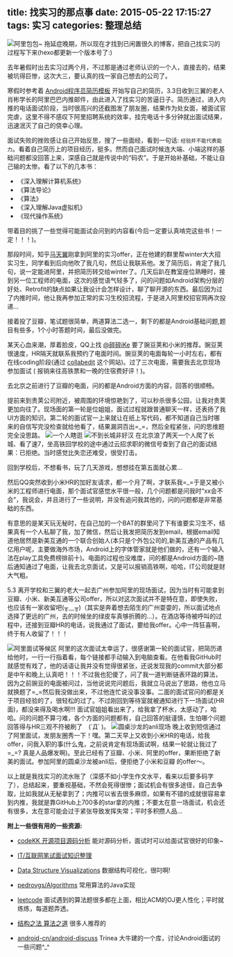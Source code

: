 title: 找实习的那点事
date: 2015-05-22 17:15:27
tags: 实习
categories: 整理总结
---

![阿里包包~](http://7u2rtn.com1.z0.glb.clouddn.com/IMG20150507154554.jpg)
  拖延症晚期，所以现在才找到已闲置很久的博客，把自己找实习的过程写下来(hexo都更新一个版本号了:)
<!--more-->
  去年暑假时出去实习过两个月，不过那是通过老师认识的一个人，直接去的，结果被坑得巨惨，这次大三，要认真的找一家自己想去的公司了。
  
寒假时参考着 [Android程序员简历模板](https://github.com/geekcompany/ResumeSample/blob/master/android.md) 开始写自己的简历，3.3日收到三翼的老人肖彬学长的阿里巴巴内推邮件，由此进入了找实习的苦逼日子。简历通过，进入内推的电话面试阶段，当时很高兴的还截图发了朋友圈，结果作为处女面，被面试官完虐，这里不得不感叹下阿里招聘系统的效率，挂完电话十多分钟就出面试结果，迅速泯灭了自己的侥幸心理。
  
  面试失败的挫败感让自己开始反思，搜了一些面经，看到一句话: `经验并不能代表能力`。看着自己简历上的项目经历，挺多。然而自己面试时候连大端、小端这样的基础问题都没回答上来，深感自己就是传说中的“码农”。于是开始补基础，不能让自己输的太惨。看了以下的几本书：
  
  - 《深入理解计算机系统》
  - 《算法导论》
  - 《算法》
  - 《深入理解Java虚拟机》
  - 《现代操作系统》

  
 带着目的挑了一些觉得可能面试会问到的内容看(今后一定要认真啃完这些书！一定！！！)。
 
 那段时间，知乎[马天翼](http://www.zhihu.com/people/fkysly)刚拿到阿里的实习offer，正在他建的群里帮winter大大招实习生，同学看到后向他吹了我几句，然后让我联系他。发了简历后，肯定了我几句，说一定能进阿里，并把简历转交给winter了。几天后趴在教室座位熟睡时，接到另一位工程师的电面，这次的感觉语气轻多了，问的问题如Android架构分层的好处、Retrofit的缺点如果让我设计会怎样设计，聊了聊开源的东西。最后因为过了内推时间，他让我再参加正常的实习生校招流程，于是进入阿里校招官网再次投递...
 
 接着投了豆瓣，笔试题很简单，两道算法二选一，剩下的都是Android基础问题,题目有些多，1个小时答题时间，最后没做完。
 
 某天心血来潮，厚着脸皮，QQ上找 [@碎碎iKe](http://weibo.com/issacsuixing) 要了豌豆荚和小米的推荐。豌豆荚很速度，HR隔天就联系我预约了电面时间。豌豆荚的电面每轮一小时左右，都有在线coding阶段(通过 [collabedit](http://collabedit.com/) 这个网站)。过了三次电面，需要我去北京现场参加面试 ( 报销来往高铁票和一晚的住宿费好评！)。
 
 去北京之前进行了豆瓣的电面，问的都是Android方面的内容，回答的很顺畅。

 提前来到贵荚公司附近，被周围的环境惊艳到了，可以秒杀很多公园，让我对贵荚更加向往了。现场面的第一轮是位姐姐，面试过程就跟普通聊天一样，还表扬了我UI方面的知识。第二轮的面试官一上来就让在纸上写代码，都不知道自己当时哪来的自信写完没检查就给他看了，结果漏洞百出=_=，然后全程紧张，问的思维题完全没思路。
  ![一个人瞎逛](http://7u2rtn.com1.z0.glb.clouddn.com/IMG_20150419_082209.jpg)
  ![不到长城非好汉](http://7u2rtn.com1.z0.glb.clouddn.com/IMG_20150418_145928.jpg)
 在北京浪了两天一个人爬了长城、看了速7，坐高铁回学校的途中通过云招求职的微信号查到了自己的面试结果：已拒绝。当时感觉比失恋还难受，很受打击。
 
 回到学校后，不想看书，玩了几天游戏，想想挂在第五面就心累...
 
 然后QQ突然收到小米HR的加好友请求，都一个月了啊，才联系我=_=于是又被小米的工程师进行电面，那个面试官感觉水平很一般，几个问题都是问我时“xx会不会”，我说会，并且进行了一些说明，并没有追问我其他的，问的问题都是非常基础的东西。
 
 有意思的是某天玩无秘时，在自己加的一个BAT的群里问了下有谁要实习生不，结果真有一个人私聊了我，加了微信，然后让我发把简历发到email，根据email知道他居然是新美互通的一个联合创始人(本只是个外包公司的,新美互通的产品有几亿用户呢，主要做海外市场，Android上的字体管家就是他们做的，还有一个输入法在play工具免费榜排前十)。电面的过程也没难度，问的都是Android方面的~随后通知通过了电面，让我去北京面试，又是可以报销高铁啊，哈哈，IT公司就是财大气粗。
 
  5.3 离开学校和三翼的老大一起去广州参加阿里的现场面试，因为当时有可能拿到豆瓣、小米、新美互通等公司offer，所以对这次面试并不是特在意，即使失败，也应该有一家收留吧(╥﹏╥)（其实是奔着想去陌生的广州耍耍的，所以面试地点选择了更远的广州，去的时候坐的绿皮车真够折腾的...）。在酒店等待被呼叫的过程中，还接到豆瓣HR的电话，说我通过了面试，要给我offer。心中一阵狂喜啊，终于有人收留了！！！
 
 ![阿里面试等候区](http://7u2rtn.com1.z0.glb.clouddn.com/IMG_20150505_131837.jpg)
  阿里的这次面试太幸运了，很感谢第一轮的面试官，把简历递给他时，一行一行指着看，每个链接都手动输入到电脑查看。在他看我GitHub时就感觉有戏了，他的话语让我并没有觉得很紧张，还说发现我的commit大部分都是中午和晚上,认真吧！！！不过我也犯傻了，问了我一道判断链表环路的算法，因为之前豌豆的电面被问过，当他说说完问题后，我就立马说出了思路，他也立马就换题了=\_=然后我没做出来，不过他连忙说没事没事。二面的面试官问的都是关于项目经验的了，很轻松的过了。不过刚回到等待室就被通知进行下一场面试(HR面)，都没来得及喝水啊!!! 面试官姐姐看出来了，给我拿了杯水，太感动了，哈哈。问的问题不算刁难，各个方面的问题都有，自己回答的挺谨慎，生怕哪个问题回答得与HR三观不符被刷了　(´Д` )。
 ![圆桌沙龙的anli现场](http://7u2rtn.com1.z0.glb.clouddn.com/IMG_20150507_101451.jpg)
  晚上收到短信通过了阿里面试，发朋友圈秀一下！嘿。第二天早上又收到小米HR的电话，给我offer，问我入职的事(什么鬼，之前说肯定有现场面试啊，结果一轮就让我过了 =\_=? 真是人品爆发啊)。至此已经有了豆瓣、小米、阿里的offer，果断拒绝了新美的面试。参加阿里的圆桌沙龙被anli后，便拒绝了小米和豆瓣 的offer～。
  
  以上就是我找实习的流水账了（深感不如小学生作文水平，看来以后要多码字了），总结起来，要重视基础，不然会死得很惨；面试机会有很多途径，自己去争取，比如我就从无秘拿到了；内推可以省去很多麻烦，如果有不错的成就很容易拿到内推，我就是靠GitHub上700多的star拿的内推；不要太在意一场面试，机会还有很多，太在意可能会过于紧张导致发挥失常；平时多积攒人品...
  
  __附上一些很有用的一些资源:__
  
  - [codeKK 开源项目源码分析](http://www.codekk.com/open-source-project-analysis) 能对源码分析，面试时可以给面试官很好的印象~
  
  - [IT/互联网笔试面试知识整理](https://github.com/HIT-Alibaba/interview/wiki)
  
  - [Data Structure Visualizations](http://www.cs.usfca.edu/~galles/visualization/Algorithms.html) 数据结构可视化，很叼啊!
  
  - [pedrovgs/Algorithms](https://github.com/pedrovgs/Algorithms) 常用算法的Java实现
  
  - [leetcode](https://oj.leetcode.com/) 面试遇到的算法题很多都在上面，相比ACM的OJ更人性化；平时就练练，每道题弄透。
  
  - [结构之法 算法之道](http://blog.csdn.net/v_july_v) 很多人推荐的
  - [android-cn/android-discuss](https://github.com/android-cn/android-discuss/issues)  Trinea 大牛建的一个库，讨论Android面试的一些问题^_^